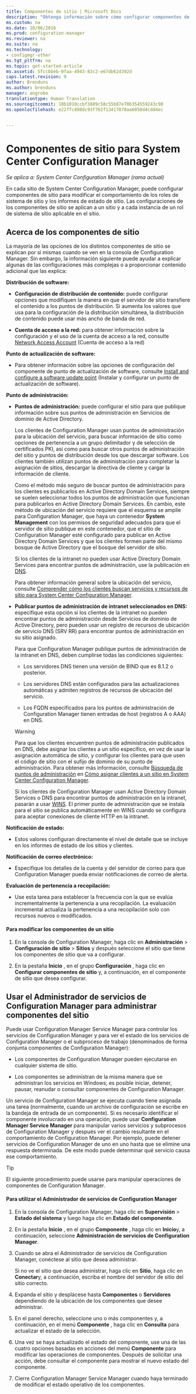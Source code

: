 ```yaml
---
title: Componentes de sitio | Microsoft Docs
description: "Obtenga información sobre cómo configurar componentes de sitio para modificar el comportamiento de los roles de sistema de sitio y los informes de estado de sitio."
ms.custom: na
ms.date: 10/06/2016
ms.prod: configuration-manager
ms.reviewer: na
ms.suite: na
ms.technology:
- configmgr-other
ms.tgt_pltfrm: na
ms.topic: get-started-article
ms.assetid: 5fccbbeb-0faa-4943-83c2-e67db62d392d
caps.latest.revision: 9
author: Brenduns
ms.author: brenduns
manager: angrobe
translationtype: Human Translation
ms.sourcegitcommit: 10b1010ccbf3889c58c55b87e70b354559243c90
ms.openlocfilehash: e22ffc898dc93f702f13417878aa6050d4cdd4ec


---
```

# <a name="site-components-for-system-center-configuration-manager"></a>Componentes de sitio para System Center Configuration Manager

*Se aplica a: System Center Configuration Manager (rama actual)*

En cada sitio de System Center Configuration Manager, puede configurar componentes de sitio para modificar el comportamiento de los roles de sistema de sitio y los informes de estado de sitio. Las configuraciones de los componentes de sitio se aplican a un sitio y a cada instancia de un rol de sistema de sitio aplicable en el sitio.  

## <a name="about-site-components"></a>Acerca de los componentes de sitio  
 La mayoría de las opciones de los distintos componentes de sitio se explican por sí mismas cuando se ven en la consola de Configuration Manager. Sin embargo, la información siguiente puede ayudar a explicar algunas de las configuraciones más complejas o a proporcionar contenido adicional que las explica:  

**Distribución de software:**  

-   **Configuración de distribución de contenido:**  puede configurar opciones que modifiquen la manera en que el servidor de sitio transfiere el contenido a los puntos de distribución. Si aumenta los valores que usa para la configuración de la distribución simultánea, la distribución de contenido puede usar más ancho de banda de red.  

-   **Cuenta de acceso a la red:** para obtener información sobre la configuración y el uso de la cuenta de acceso a la red, consulte [Network Access Account](../../../../core/plan-design/hierarchy/manage-accounts-to-access-content.md#bkmk_NAA) (Cuenta de acceso a la red)  

**Punto de actualización de software:**  

-   Para obtener información sobre las opciones de configuración del componente de punto de actualización de software, consulte [Install and configure a software update point](../../../../sum/get-started/install-a-software-update-point.md) (Instalar y configurar un punto de actualización de software).  

**Punto de administración:**  

-   **Puntos de administración:** puede configurar el sitio para que publique información sobre sus puntos de administración en Servicios de dominio de Active Directory.  

     Los clientes de Configuration Manager usan puntos de administración para la ubicación del servicio, para buscar información de sitio como opciones de pertenencia a un grupo delimitador y de selección de certificados PKI, así como para buscar otros puntos de administración del sitio y puntos de distribución desde los que descargar software. Los clientes también utilizan puntos de administración para completar la asignación de sitios, descargar la directiva de cliente y cargar la información de cliente.  

     Como el método más seguro de buscar puntos de administración para los clientes es publicarlos en Active Directory Domain Services, siempre se suelen seleccionar todos los puntos de administración que funcionan para publicarlos en Active Directory Domain Services. En cambio, este método de ubicación del servicio requiere que el esquema se amplíe para Configuration Manager, que haya un contenedor **System Management** con los permisos de seguridad adecuados para que el servidor de sitio publique en este contenedor, que el sitio de Configuration Manager esté configurado para publicar en Active Directory Domain Services y que los clientes formen parte del mismo bosque de Active Directory que el bosque del servidor de sitio.  

     Si los clientes de la intranet no pueden usar Active Directory Domain Services para encontrar puntos de administración, use la publicación en [DNS](../../../../core/plan-design/hierarchy/understand-how-clients-find-site-resources-and-services.md#bkmk_dns).  

     Para obtener información general sobre la ubicación del servicio, consulte [Comprender cómo los clientes buscan servicios y recursos de sitio para System Center Configuration Manager](../../../../core/plan-design/hierarchy/understand-how-clients-find-site-resources-and-services.md).  

-   **Publicar puntos de administración de intranet seleccionados en DNS:** especifique esta opción si los clientes de la intranet no pueden encontrar puntos de administración desde Servicios de dominio de Active Directory, pero pueden usar un registro de recursos de ubicación de servicio DNS (SRV RR) para encontrar puntos de administración en su sitio asignado.  

    Para que Configuration Manager publique puntos de administración de la intranet en DNS, deben cumplirse todas las condiciones siguientes:  

    -   Los servidores DNS tienen una versión de BIND que es 8.1.2 o posterior.  

    -   Los servidores DNS están configurados para las actualizaciones automáticas y admiten registros de recursos de ubicación del servicio.  

    -   Los FQDN especificados para los puntos de administración de Configuration Manager tienen entradas de host (registros A o AAA) en DNS.  

    > [!WARNING]  
    >  Para que los clientes encuentren puntos de administración publicados en DNS, debe asignar los clientes a un sitio específico, en vez de usar la asignación automática de sitio, y configurar los clientes para que usen el código de sitio con el sufijo de dominio de su punto de administración. Para obtener más información, consulte [Búsqueda de puntos de administración](../../../../core/clients/deploy/assign-clients-to-a-site.md#BKMK_LocatingMPs) en [Cómo asignar clientes a un sitio en System Center Configuration Manager](../../../../core/clients/deploy/assign-clients-to-a-site.md).  

     Si los clientes de Configuration Manager usan Active Directory Domain Services o DNS para encontrar puntos de administración en la intranet, pasarán a usar [WINS](../../../../core/plan-design/hierarchy/understand-how-clients-find-site-resources-and-services.md#bkmk_wins). El primer punto de administración que se instala para el sitio se publica automáticamente en WINS cuando se configura para aceptar conexiones de cliente HTTP en la intranet.  

**Notificación de estado:**  

-   Estos valores configuran directamente el nivel de detalle que se incluye en los informes de estado de los sitios y clientes.  

**Notificación de correo electrónico:**  

-   Especifique los detalles de la cuenta y del servidor de correo para que Configuration Manager pueda enviar notificaciones de correo de alerta.  

**Evaluación de pertenencia a recopilación:**  

-   Use esta tarea para establecer la frecuencia con la que se evalúa incrementalmente la pertenencia a una recopilación. La evaluación incremental actualiza la pertenencia a una recopilación solo con recursos nuevos o modificados.  

#### <a name="to-edit-the-site-components-at-a-site"></a>Para modificar los componentes de un sitio  

1.  En la consola de Configuration Manager, haga clic en **Administración** > **Configuración de sitio** > **Sitios** y después seleccione el sitio que tiene los componentes de sitio que va a configurar.  

2.  En la pestaña **Inicio** , en el grupo **Configuración** , haga clic en **Configurar componentes de sitio** y, a continuación, en el componente de sitio que desea configurar.  

##  <a name="a-namebkmkservicemgra-use-the-configuration-manager-service-manager-to-manage-site-components"></a><a name="BKMK_ServiceMgr"></a> Usar el Administrador de servicios de Configuration Manager para administrar componentes del sitio  
Puede usar Configuration Manager Service Manager para controlar los servicios de Configuration Manager y para ver el estado de los servicios de Configuration Manager o el subproceso de trabajo (denominados de forma conjunta componentes de Configuration Manager):  

-   Los componentes de Configuration Manager pueden ejecutarse en cualquier sistema de sitio.  

-   Los componentes se administran de la misma manera que se administran los servicios en Windows; es posible iniciar, detener, pausar, reanudar o consultar componentes de Configuration Manager.  

Un servicio de Configuration Manager se ejecuta cuando tiene asignada una tarea (normalmente, cuando un archivo de configuración se escribe en la bandeja de entrada de un componente). Si es necesario identificar el componente involucrado en una operación, puede usar **Configuration Manager Service Manager** para manipular varios servicios y subprocesos de Configuration Manager y después ver el cambio resultante en el comportamiento de Configuration Manager. Por ejemplo, puede detener servicios de Configuration Manager de uno en uno hasta que se elimine una respuesta determinada. De este modo puede determinar qué servicio causa ese comportamiento.  

> [!TIP]  
>  El siguiente procedimiento puede usarse para manipular operaciones de componentes de Configuration Manager.  

#### <a name="to-use-the-configuration-manager-service-manager"></a>Para utilizar el Administrador de servicios de Configuration Manager  

1.  En la consola de Configuration Manager, haga clic en **Supervisión** >  **Estado del sistema** y luego haga clic en **Estado del componente**.  

2.  En la pestaña **Inicio** , en el grupo **Componente** , haga clic en **Inicio**y, a continuación, seleccione **Administración de servicios de Configuration Manager**.  

3.  Cuando se abra el Administrador de servicios de Configuration Manager, conéctese al sitio que desea administrar.  

     Si no ve el sitio que desea administrar, haga clic en **Sitio**, haga clic en **Conectar**y, a continuación, escriba el nombre del servidor de sitio del sitio correcto.  

4.  Expanda el sitio y desplácese hasta **Componentes** o **Servidores** dependiendo de la ubicación de los componentes que desee administrar.  

5.  En el panel derecho, seleccione uno o más componentes y, a continuación, en el menú **Componente** , haga clic en **Consulta** para actualizar el estado de la selección.  

6.  Una vez se haya actualizado el estado del componente, use una de las cuatro opciones basadas en acciones del menú **Componente** para modificar las operaciones de componentes. Después de solicitar una acción, debe consultar el componente para mostrar el nuevo estado del componente.  

7.  Cierre Configuration Manager Service Manager cuando haya terminado de modificar el estado operativo de los componentes.  



<!--HONumber=Dec16_HO3-->


